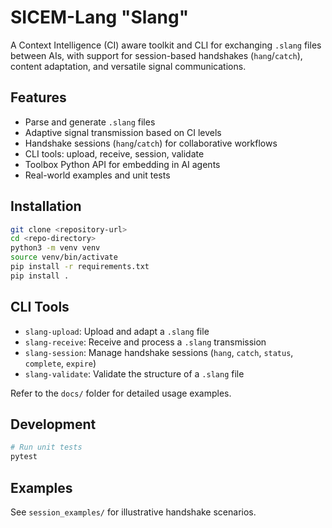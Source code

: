 # SICEM-Lang "Slang"

A Context Intelligence (CI) aware toolkit and CLI for exchanging `.slang` files between AIs, with support for session-based handshakes (`hang`/`catch`), content adaptation, and versatile signal communications.

## Features
- Parse and generate `.slang` files
- Adaptive signal transmission based on CI levels
- Handshake sessions (`hang`/`catch`) for collaborative workflows
- CLI tools: upload, receive, session, validate
- Toolbox Python API for embedding in AI agents
- Real-world examples and unit tests

## Installation
```bash
git clone <repository-url>
cd <repo-directory>
python3 -m venv venv
source venv/bin/activate
pip install -r requirements.txt
pip install .
```

## CLI Tools
- `slang-upload`: Upload and adapt a `.slang` file
- `slang-receive`: Receive and process a `.slang` transmission
- `slang-session`: Manage handshake sessions (`hang`, `catch`, `status`, `complete`, `expire`)
- `slang-validate`: Validate the structure of a `.slang` file

Refer to the `docs/` folder for detailed usage examples.

## Development
```bash
# Run unit tests
pytest
```

## Examples
See `session_examples/` for illustrative handshake scenarios.